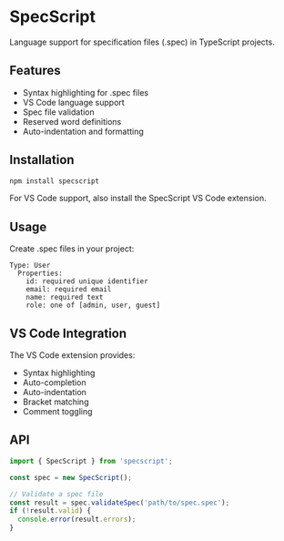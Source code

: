 # SpecScript

Language support for specification files (.spec) in TypeScript projects.

## Features

- Syntax highlighting for .spec files
- VS Code language support
- Spec file validation
- Reserved word definitions
- Auto-indentation and formatting

## Installation

```bash
npm install specscript
```

For VS Code support, also install the SpecScript VS Code extension.

## Usage

Create .spec files in your project:

```specscript
Type: User
  Properties:
    id: required unique identifier
    email: required email
    name: required text
    role: one of [admin, user, guest]
```

## VS Code Integration

The VS Code extension provides:
- Syntax highlighting
- Auto-completion
- Auto-indentation
- Bracket matching
- Comment toggling

## API

```typescript
import { SpecScript } from 'specscript';

const spec = new SpecScript();

// Validate a spec file
const result = spec.validateSpec('path/to/spec.spec');
if (!result.valid) {
  console.error(result.errors);
}
```